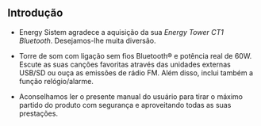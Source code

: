 ## Introdução

* Energy Sistem agradece a aquisição da sua *Energy Tower CT1 Bluetooth*. Desejamos-lhe muita diversão.

* Torre de som com ligação sem fios Bluetooth® e potência real de 60W. Escute as suas canções favoritas através das unidades externas USB/SD ou ouça as emissões de rádio FM. Além disso, inclui também a função relógio/alarme.

* Aconselhamos ler o presente manual do usuário para tirar o máximo partido do produto com segurança e aproveitando todas as suas prestações.

